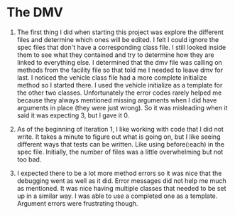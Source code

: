 # The DMV

1) The first thing I did when starting this project was explore the different files and determine which ones will be edited. I felt I could ignore the spec files that don't have a corresponding class file. I still looked inside them to see what they contained and try to determine how they are linked to everything else.
I determined that the dmv file was calling on methods from the facility file so that told me I needed to leave dmv for last. I noticed the vehicle class file had a more complete initialize method so I started there. I used the vehicle initialize as a template for the other two classes. Unfortunately the error codes rarely helped me because they always mentioned missing arguments when I did have arguments in place (they were just wrong). So it was misleading when it said it was expecting 3, but I gave it 0.

2) As of the beginning of Iteration 1, I like working with code that I did not write. It takes a minute to figure out what is going on, but I like seeing different ways that tests can be written. Like using before(:each) in the spec file. Initially, the number of files was a little overwhelming but not too bad.

3) I expected there to be a lot more method errors so it was nice that the debugging went as well as it did. Error messages did not help me much as mentioned. It was nice having multiple classes that needed to be set up in a similar way. I was able to use a completed one as a template. Argument errors were frustrating though.